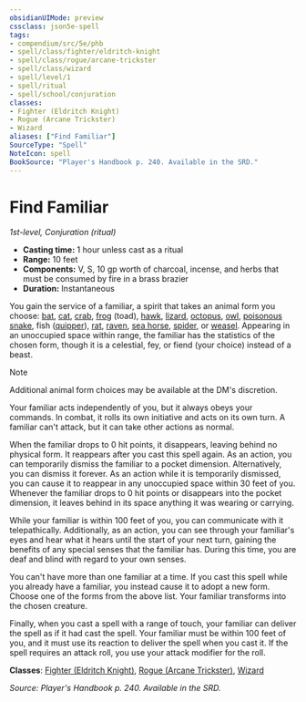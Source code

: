 ```yaml
---
obsidianUIMode: preview
cssclass: json5e-spell
tags:
- compendium/src/5e/phb
- spell/class/fighter/eldritch-knight
- spell/class/rogue/arcane-trickster
- spell/class/wizard
- spell/level/1
- spell/ritual
- spell/school/conjuration
classes:
- Fighter (Eldritch Knight)
- Rogue (Arcane Trickster)
- Wizard
aliases: ["Find Familiar"]
SourceType: "Spell"
NoteIcon: spell
BookSource: "Player's Handbook p. 240. Available in the SRD."
---
```

# Find Familiar
*1st-level, Conjuration (ritual)*  

- **Casting time:** 1 hour unless cast as a ritual
- **Range:** 10 feet
- **Components:** V, S, 10 gp worth of charcoal, incense, and herbs that must be consumed by fire in a brass brazier
- **Duration:** Instantaneous

You gain the service of a familiar, a spirit that takes an animal form you choose: [bat](/2-Mechanics/CLI/bestiary/beast/bat.md), [cat](/2-Mechanics/CLI/bestiary/beast/cat.md), [crab](/2-Mechanics/CLI/bestiary/beast/crab.md), [frog](/2-Mechanics/CLI/bestiary/beast/frog.md) (toad), [hawk](/2-Mechanics/CLI/bestiary/beast/hawk.md), [lizard](/2-Mechanics/CLI/bestiary/beast/lizard.md), [octopus](/2-Mechanics/CLI/bestiary/beast/octopus.md), [owl](/2-Mechanics/CLI/bestiary/beast/owl.md), [poisonous snake](/2-Mechanics/CLI/bestiary/beast/poisonous-snake.md), fish ([quipper](/2-Mechanics/CLI/bestiary/beast/quipper.md)), [rat](/2-Mechanics/CLI/bestiary/beast/rat.md), [raven](/2-Mechanics/CLI/bestiary/beast/raven.md), [sea horse](/2-Mechanics/CLI/bestiary/beast/sea-horse.md), [spider](/2-Mechanics/CLI/bestiary/beast/spider.md), or [weasel](/2-Mechanics/CLI/bestiary/beast/weasel.md). Appearing in an unoccupied space within range, the familiar has the statistics of the chosen form, though it is a celestial, fey, or fiend (your choice) instead of a beast.

> [!note]
> Additional animal form choices may be available at the DM's discretion.

Your familiar acts independently of you, but it always obeys your commands. In combat, it rolls its own initiative and acts on its own turn. A familiar can't attack, but it can take other actions as normal.

When the familiar drops to 0 hit points, it disappears, leaving behind no physical form. It reappears after you cast this spell again. As an action, you can temporarily dismiss the familiar to a pocket dimension. Alternatively, you can dismiss it forever. As an action while it is temporarily dismissed, you can cause it to reappear in any unoccupied space within 30 feet of you. Whenever the familiar drops to 0 hit points or disappears into the pocket dimension, it leaves behind in its space anything it was wearing or carrying.

While your familiar is within 100 feet of you, you can communicate with it telepathically. Additionally, as an action, you can see through your familiar's eyes and hear what it hears until the start of your next turn, gaining the benefits of any special senses that the familiar has. During this time, you are deaf and blind with regard to your own senses.

You can't have more than one familiar at a time. If you cast this spell while you already have a familiar, you instead cause it to adopt a new form. Choose one of the forms from the above list. Your familiar transforms into the chosen creature.

Finally, when you cast a spell with a range of touch, your familiar can deliver the spell as if it had cast the spell. Your familiar must be within 100 feet of you, and it must use its reaction to deliver the spell when you cast it. If the spell requires an attack roll, you use your attack modifier for the roll.

**Classes**: [Fighter (Eldritch Knight)](/2-Mechanics/CLI/classes/fighter-eldritch-knight.md), [Rogue (Arcane Trickster)](/2-Mechanics/CLI/classes/rogue-arcane-trickster.md), [Wizard](/2-Mechanics/CLI/classes/wizard.md)

*Source: Player's Handbook p. 240. Available in the SRD.*